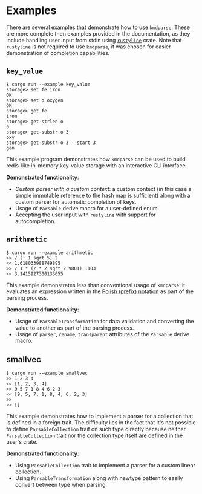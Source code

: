 # Examples

There are several examples that demonstrate how to use `kmdparse`. These are
more complete then examples provided in the documentation, as they include
handling user input from stdin using
[`rustyline`](https://github.com/kkawakam/rustyline) crate. Note that
`rustyline` is not required to use `kmdparse`, it was chosen for easier
demonstration of completion capabilities.


## `key_value`

```
$ cargo run --example key_value
storage> set fe iron
OK
storage> set o oxygen
OK
storage> get fe
iron
storage> get-strlen o
6
storage> get-substr o 3
oxy
storage> get-substr o 3 --start 3
gen
```

This example program demonstrates how `kmdparse` can be used to build
redis-like in-memory key-value storage with an interactive CLI interface.

**Demonstrated functionality**:

* *Custom parser with a custom context*: a custom context (in this case a
  simple immutable reference to the hash map is sufficient) along with a custom
  parser for automatic completion of keys.
* Usage of `Parsable` derive macro for a user-defined enum.
* Accepting the user input with `rustyline` with support for autocompletion.


## `arithmetic`

```
$ cargo run --example arithmetic
>> / (+ 1 sqrt 5) 2
<< 1.618033988749895
>> / 1 * (/ * 2 sqrt 2 9801) 1103
<< 3.1415927300133055
```

This example demonstrates less than conventional usage of `kmdparse`: it
evaluates an expression written in the [Polish (prefix)
notation](https://en.wikipedia.org/wiki/Polish_notation) as part of the parsing
process.

**Demonstrated functionality**:

* Usage of `ParsableTransformation` for data validation and converting the
  value to another as part of the parsing process.
* Usage of `parser`, `rename`, `transparent` attributes of the `Parsable` derive macro.


## smallvec

```
$ cargo run --example smallvec
>> 1 2 3 4
<< [1, 2, 3, 4]
>> 9 5 7 1 8 4 6 2 3
<< [9, 5, 7, 1, 8, 4, 6, 2, 3]
>>
<< []
```

This example demonstrates how to implement a parser for a collection that is
defined in a foreign trait. The difficulty lies in the fact that it's not
possible to define `ParsableCollection` trait on such type directly because
neither `ParsableCollection` trait nor the collection type itself are defined
in the user's crate.

**Demonstrated functionality**:

* Using `ParsableCollection` trait to implement a parser for a custom linear
  collection.
* Using `ParsableTransformation` along with newtype pattern to easily convert
  between type when parsing.
